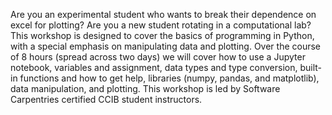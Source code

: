 Are you an experimental student who wants to break their dependence on excel for plotting? Are you a new student rotating in a computational lab? This workshop is designed to cover the basics of programming in Python, with a special emphasis on manipulating data and plotting. Over the course of 8 hours (spread across two days) we will cover how to use a Jupyter notebook, variables and assignment, data types and type conversion, built-in functions and how to get help, libraries (numpy, pandas, and matplotlib), data manipulation, and plotting. This workshop is led by Software Carpentries certified CCIB student instructors.

